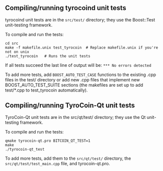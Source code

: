Compiling/running tyrocoind unit tests
------------------------------------

tyrocoind unit tests are in the `src/test/` directory; they
use the Boost::Test unit-testing framework.

To compile and run the tests:

	cd src
	make -f makefile.unix test_tyrocoin  # Replace makefile.unix if you're not on unix
	./test_tyrocoin   # Runs the unit tests

If all tests succeed the last line of output will be:
`*** No errors detected`

To add more tests, add `BOOST_AUTO_TEST_CASE` functions to the existing
.cpp files in the test/ directory or add new .cpp files that
implement new BOOST_AUTO_TEST_SUITE sections (the makefiles are
set up to add test/*.cpp to test_tyrocoin automatically).


Compiling/running TyroCoin-Qt unit tests
---------------------------------------

TyroCoin-Qt unit tests are in the src/qt/test/ directory; they
use the Qt unit-testing framework.

To compile and run the tests:

	qmake tyrocoin-qt.pro BITCOIN_QT_TEST=1
	make
	./tyrocoin-qt_test

To add more tests, add them to the `src/qt/test/` directory,
the `src/qt/test/test_main.cpp` file, and tyrocoin-qt.pro.
